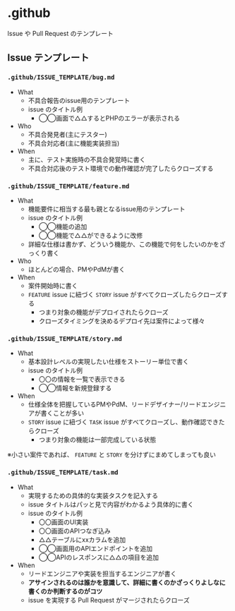 # .github

Issue や Pull Request のテンプレート

## Issue テンプレート

### `.github/ISSUE_TEMPLATE/bug.md`

- What
  - 不具合報告のissue用のテンプレート
  - issue のタイトル例
    - ◯◯画面で△△するとPHPのエラーが表示される
- Who
  - 不具合発見者(主にテスター)
  - 不具合対応者(主に機能実装担当)
- When
  - 主に、テスト実施時の不具合発覚時に書く
  - 不具合対応後のテスト環境での動作確認が完了したらクローズする

### `.github/ISSUE_TEMPLATE/feature.md`

- What
  - 機能要件に相当する最も親となるissue用のテンプレート
  - issue のタイトル例
    - ◯◯機能の追加
    - ◯◯機能で△△ができるように改修
  - 詳細な仕様は書かず、どういう機能か、この機能で何をしたいのかをざっくり書く
- Who
  - ほとんどの場合、PMやPdMが書く
- When
  - 案件開始時に書く
  - `FEATURE` issue に紐づく `STORY` issue がすべてクローズしたらクローズする
    - つまり対象の機能がデプロイされたらクローズ
    - クローズタイミングを決めるデプロイ先は案件によって様々

### `.github/ISSUE_TEMPLATE/story.md`

- What
  - 基本設計レベルの実現したい仕様をストーリー単位で書く
  - issue のタイトル例
    - 〇〇の情報を一覧で表示できる
    - ◯◯情報を新規登録する
- When
  - 仕様全体を把握しているPMやPdM、リードデザイナー/リードエンジニアが書くことが多い
  - `STORY` issue に紐づく `TASK` issue がすべてクローズし、動作確認できたらクローズ
    - つまり対象の機能は一部完成している状態

※小さい案件であれば、 `FEATURE` と `STORY` を分けずにまめてしまっても良い

### `.github/ISSUE_TEMPLATE/task.md`

- What
  - 実現するための具体的な実装タスクを記入する
  - issue タイトルはパッと見で内容がわかるよう具体的に書く
  - issue のタイトル例
    - 〇〇画面のUI実装
    - 〇〇画面のAPIつなぎ込み
    - △△テーブルにxxカラムを追加
    - ◯◯画面用のAPIエンドポイントを追加
    - ◯◯APIのレスポンスに△△の項目を追加
- When
  - リードエンジニアや実装を担当するエンジニアが書く
  - **アサインされるのは誰かを意識して、詳細に書くのかざっくりよしなに書くのか判断するのがコツ**
  - issue を実現する Pull Request がマージされたらクローズ
